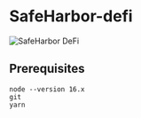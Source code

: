 # SafeHarbor-defi

![SafeHarbor DeFi](https://gateway.pinata.cloud/ipfs/QmbGdFqXuzzqR67usY2kubreft7phPGpnrbXK6MwzPJkeE)

## Prerequisites

    node --version 16.x
    git 
    yarn


